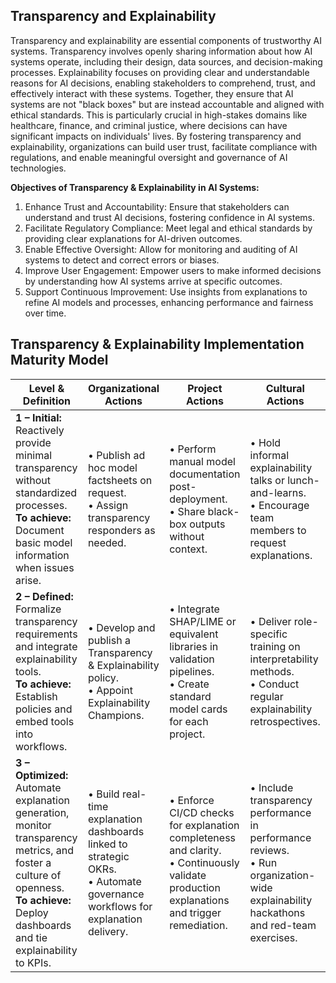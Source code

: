 ## Transparency and Explainability
Transparency and explainability are essential components of trustworthy AI systems. Transparency involves openly sharing information about how AI systems operate, including their design, data sources, and decision-making processes. Explainability focuses on providing clear and understandable reasons for AI decisions, enabling stakeholders to comprehend, trust, and effectively interact with these systems. Together, they ensure that AI systems are not "black boxes" but are instead accountable and aligned with ethical standards. This is particularly crucial in high-stakes domains like healthcare, finance, and criminal justice, where decisions can have significant impacts on individuals' lives. By fostering transparency and explainability, organizations can build user trust, facilitate compliance with regulations, and enable meaningful oversight and governance of AI technologies.​

**Objectives of Transparency & Explainability in AI Systems:**

1) Enhance Trust and Accountability: Ensure that stakeholders can understand and trust AI decisions, fostering confidence in AI systems.​
2) Facilitate Regulatory Compliance: Meet legal and ethical standards by providing clear explanations for AI-driven outcomes.​
3) Enable Effective Oversight: Allow for monitoring and auditing of AI systems to detect and correct errors or biases.​
4) Improve User Engagement: Empower users to make informed decisions by understanding how AI systems arrive at specific outcomes.​
5) Support Continuous Improvement: Use insights from explanations to refine AI models and processes, enhancing performance and fairness over time.​


## Transparency & Explainability Implementation Maturity Model

| Level & Definition                                                                                                 | Organizational Actions                                                                                  | Project Actions                                                                                                  | Cultural Actions                                                                                               |
|--------------------------------------------------------------------------------------------------------------------|---------------------------------------------------------------------------------------------------------|------------------------------------------------------------------------------------------------------------------|----------------------------------------------------------------------------------------------------------------|
| **1 – Initial:** Reactively provide minimal transparency without standardized processes.<br>**To achieve:** Document basic model information when issues arise. | • Publish ad hoc model factsheets on request.<br>• Assign transparency responders as needed.           | • Perform manual model documentation post-deployment.<br>• Share black-box outputs without context.             | • Hold informal explainability talks or lunch-and-learns.<br>• Encourage team members to request explanations. |
| **2 – Defined:** Formalize transparency requirements and integrate explainability tools.<br>**To achieve:** Establish policies and embed tools into workflows. | • Develop and publish a Transparency & Explainability policy.<br>• Appoint Explainability Champions.     | • Integrate SHAP/LIME or equivalent libraries in validation pipelines.<br>• Create standard model cards for each project. | • Deliver role-specific training on interpretability methods.<br>• Conduct regular explainability retrospectives. |
| **3 – Optimized:** Automate explanation generation, monitor transparency metrics, and foster a culture of openness.<br>**To achieve:** Deploy dashboards and tie explainability to KPIs. | • Build real-time explanation dashboards linked to strategic OKRs.<br>• Automate governance workflows for explanation delivery. | • Enforce CI/CD checks for explanation completeness and clarity.<br>• Continuously validate production explanations and trigger remediation. | • Include transparency performance in performance reviews.<br>• Run organization-wide explainability hackathons and red-team exercises. |
